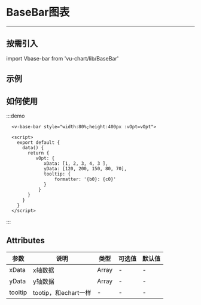 
# BaseBar图表


---
## 按需引入
import Vbase-bar from 'vu-chart/lib/BaseBar'

## 示例
<div class="demo-block">
  <base-bar-demo />
</div>

## 如何使用

:::demo
```html,js
  <v-base-bar style="width:80%;height:400px :vOpt=vOpt">

  <script>
    export default {
      data() {
        return {
           vOpt: {
              xData: [1, 2, 3, 4, 3 ],
              yData: [120, 200, 150, 80, 70],
              tooltip: {
                  formatter: '{b0}: {c0}'
              }
            }
        }
      }
    }
  </script>
```
:::


## Attributes



| 参数       | 说明                  | 类型    | 可选值 | 默认值 |
|-----       |-----                  |-----    |-----|-----|
| xData      | x轴数据               | Array   | -   | -   |
| yData      | y轴数据               | Array   | -   | -   |
| tooltip    | tootip，和echart一样  | -       | -   | -   |

      
